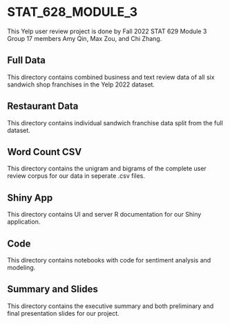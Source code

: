 # STAT_628_MODULE_3
This Yelp user review project is done by Fall 2022 STAT 629 Module 3 Group 17 members Amy Qin, Max Zou, and Chi Zhang.

## Full Data
This directory contains combined business and text review data of all six sandwich shop franchises in the Yelp 2022 dataset.

## Restaurant Data
This directory contains individual sandwich franchise data split from the full dataset.

## Word Count CSV
This directory contains the unigram and bigrams of the complete user review corpus for our data in seperate .csv files.

## Shiny App 
This directory contains UI and server R documentation for our Shiny application.

## Code
This directory contains notebooks with code for sentiment analysis and modeling.

## Summary and Slides
This directory contains the executive summary and both preliminary and final presentation slides for our project.
